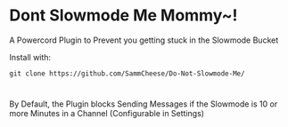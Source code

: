 # Dont Slowmode Me Mommy~!

A Powercord Plugin to Prevent you getting stuck in the Slowmode Bucket

Install with:

```
git clone https://github.com/SammCheese/Do-Not-Slowmode-Me/
```

#
By Default, the Plugin blocks Sending Messages if the Slowmode is 10 or more Minutes in a Channel (Configurable in Settings)
